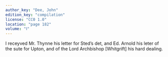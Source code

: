 ```yaml
---
author_key: "Dee, John"
edition_key: "compilation"
license: "CC0 1.0"
location: "page 182"
volume: "Ⅰ"
---
```

I receyved Mr. Thynne his letter for Sted’s det, and Ed. Arnold his leter of
the sute for Upton, and of the Lord Archbishop [Whitgrift] his hard dealing.
